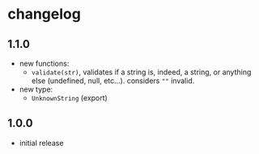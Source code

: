 # changelog

## 1.1.0

- new functions:
  - `validate(str)`, validates if a string is, indeed, a string, or anything
    else (undefined, null, etc...). considers `""` invalid.
- new type:
  - `UnknownString` (export)

## 1.0.0

- initial release
